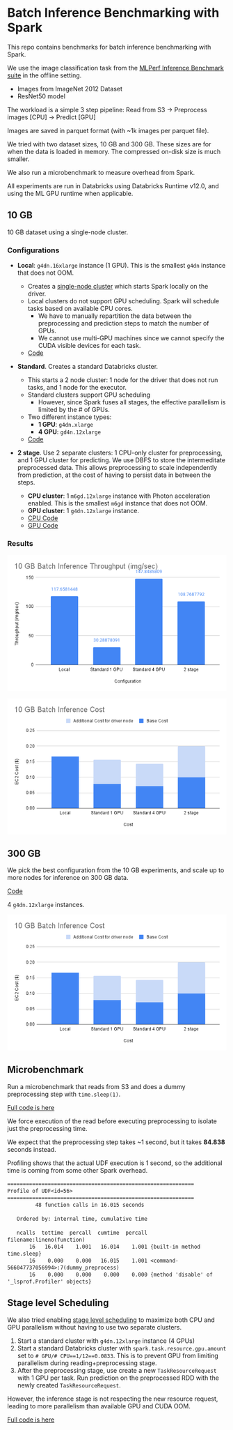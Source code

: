 # Batch Inference Benchmarking with Spark

This repo contains benchmarks for batch inference benchmarking with Spark.

We use the image classification task from the [MLPerf Inference Benchmark suite](https://arxiv.org/pdf/1911.02549.pdf) in the offline setting.
    
- Images from ImageNet 2012 Dataset
- ResNet50 model

The workload is a simple 3 step pipeline:
Read from S3 -> Preprocess images [CPU] -> Predict [GPU]

Images are saved in parquet format (with ~1k images per parquet file). 

We tried with two dataset sizes, 10 GB and 300 GB. These sizes are for when the data is loaded in memory. The compressed on-disk size is much smaller.

We also run a microbenchmark to measure overhead from Spark.

All experiments are run in Databricks using Databricks Runtime v12.0, and using the ML GPU runtime when applicable.

## 10 GB
10 GB dataset using a single-node cluster.

### Configurations

- **Local**: `g4dn.16xlarge` instance (1 GPU). This is the smallest `g4dn` instance that does not OOM.
    - Creates a [single-node cluster](https://docs.databricks.com/clusters/single-node.html) which starts Spark locally on the driver.
    - Local clusters do not support GPU scheduling. Spark will schedule tasks based on available CPU cores.
        - We have to manually repartition the data between the preprocessing and prediction steps to match the number of GPUs.
        - We cannot use multi-GPU machines since we cannot specify the CUDA visible devices for each task.
    - [Code](code/torch-batch-inference-s3-10G-single-node.ipynb)
        
- **Standard**. Creates a standard Databricks cluster.
    - This starts a 2 node cluster: 1 node for the driver that does not run tasks, and 1 node for the executor.
    - Standard clusters support GPU scheduling
        - However, since Spark fuses all stages, the effective parallelism is limited by the # of GPUs.
    - Two different instance types:
        - **1 GPU**: `g4dn.xlarge`
        - **4 GPU**: `gd4n.12xlarge`
    - [Code](code/torch-batch-inference-s3-10G-standard.ipynb)

- **2 stage**. Use 2 separate clusters: 1 CPU-only cluster for preprocessing, and 1 GPU cluster for predicting. We use DBFS to store the intermeditate preprocessed data. This allows preprocessing to scale independently from prediction, at the cost of having to persist data in between the steps.
    - **CPU cluster**: 1 `m6gd.12xlarge` instance with Photon acceleration enabled. This is the smallest `m6gd` instance that does not OOM.
    - **GPU cluster**: 1 `g4dn.12xlarge` instance.
    - [CPU Code](code/torch-batch-inference-10G-s3-cpu-only.ipynb)
    - [GPU Code](code/torch-batch-inference-10G-s3-predict-only.ipynb)

### Results
![Throughput](graphs/10g-results.png)

![Cost](graphs/10g-cost.png)

## 300 GB

We pick the best configuration from the 10 GB experiments, and scale up to more nodes for inference on 300 GB data.

[Code](code/torch-batch-inference-300G-s3-standard.ipynb)

4 `g4dn.12xlarge` instances.

![Throughput](graphs/10g-cost.png)
## Microbenchmark
Run a microbenchmark that reads from S3 and does a dummy preprocessing step with `time.sleep(1)`.

[Full code is here](code/microbenchmark.ipynb)

We force execution of the read before executing preprocessing to isolate just the preprocessing time.

We expect that the preprocessing step takes ~1 second, but it takes **84.838** seconds instead.

Profiling shows that the actual UDF execution is 1 second, so the additional time is coming from some other Spark overhead.

```
============================================================
Profile of UDF<id=56>
============================================================
         48 function calls in 16.015 seconds

   Ordered by: internal time, cumulative time

   ncalls  tottime  percall  cumtime  percall filename:lineno(function)
       16   16.014    1.001   16.014    1.001 {built-in method time.sleep}
       16    0.000    0.000   16.015    1.001 <command-566047737056994>:7(dummy_preprocess)
       16    0.000    0.000    0.000    0.000 {method 'disable' of '_lsprof.Profiler' objects}
```

## Stage level Scheduling
We also tried enabling [stage level scheduling](https://books.japila.pl/apache-spark-internals/stage-level-scheduling/) to maximize both CPU and GPU parallelism without having to use two separate clusters.

1. Start a standard cluster with `g4dn.12xlarge` instance (4 GPUs)
2. Start a standard Databricks cluster with `spark.task.resource.gpu.amount` set to `# GPU/# CPU==1/12==0.0833`. This is to prevent GPU from limiting parallelism during reading+preprocessing stage.
3. After the preprocessing stage, use create a new `TaskResourceRequest` with 1 GPU per task. Run prediction on the preprocessed RDD with the newly created `TaskResourceRequest`.

However, the inference stage is not respecting the new resource request, leading to more parallelism than available GPU and CUDA OOM.

[Full code is here](code/torch-batch-inference-10G-stage-level-scheduling.ipynb)



